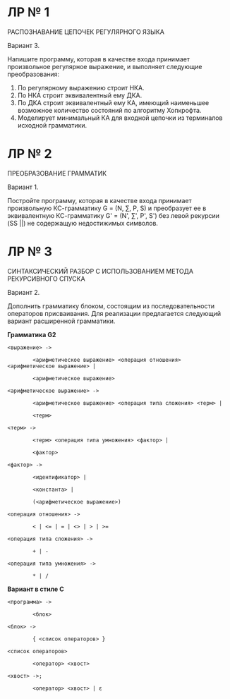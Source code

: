 # **ЛР № 1**

РАСПОЗНАВАНИЕ ЦЕПОЧЕК РЕГУЛЯРНОГО ЯЗЫКА

Вариант 3.

Напишите программу, которая в качестве входа принимает произвольное регулярное выражение, и выполняет следующие преобразования:
  1) По регулярному выражению строит НКА.
  2) По НКА строит эквивалентный ему ДКА.
  3) По ДКА строит эквивалентный ему КА, имеющий наименьшее возможное количество состояний по алгоритму Хопкрофта.
  4) Моделирует минимальный КА для входной цепочки из терминалов исходной грамматики.

# **ЛР № 2**

ПРЕОБРАЗОВАНИЕ ГРАММАТИК

Вариант 1.

Постройте программу, которая в качестве входа принимает произвольную КС-грамматику G = (N, ∑, P, S) и преобразует ее в эквивалентную КС-грамматику G' = (N', ∑', P', S') без левой рекурсии (SS ||) не содержащую недостижимых символов.

# **ЛР № 3**

СИНТАКСИЧЕСКИЙ РАЗБОР С ИСПОЛЬЗОВАНИЕМ МЕТОДА РЕКУРСИВНОГО СПУСКА

Вариант 2.

Дополнить грамматику блоком, состоящим из последовательности операторов присваивания. Для реализации предлагается следующий вариант расширенной грамматики.

**Грамматика G2**

    <выражение> ->
    
            <арифметическое выражение> <операция отношения> <арифметическое выражение> |
    
            <арифметическое выражение>

    <арифметическое выражение> ->
        
            <арифметическое выражение> <операция типа сложения> <терм> |
        
            <терм>

    <терм> ->
        
            <терм> <операция типа умножения> <фактор> | 
        
            <фактор>

    <фактор> ->
        
            <идентификатор> |
        
            <константа> |
        
            (<арифметическое выражение>)

    <операция отношения> ->
        
            < | <= | = | <> | > | >=

    <операция типа сложения> ->
        
            + | -

    <операция типа умножения> ->
        
            * | /

**Вариант в стиле С**

    <программа> ->
        
            <блок>

    <блок> ->
        
            { <список операторов> }

    <список операторов>
        
            <оператор> <хвост>

    <хвост> ->;
        
            <оператор> <хвост> | ε

